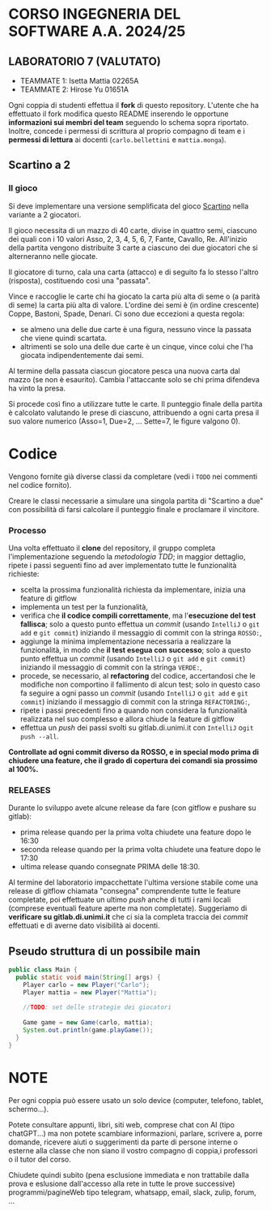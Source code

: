 # CORSO INGEGNERIA DEL SOFTWARE A.A. 2024/25

## LABORATORIO 7 (VALUTATO)

* TEAMMATE 1: Isetta Mattia 02265A
* TEAMMATE 2: Hirose Yu 01651A

Ogni coppia di studenti effettua il **fork** di questo repository.
L'utente che ha effettuato il fork modifica questo README inserendo le opportune **informazioni sui
membri del team** seguendo lo schema sopra riportato.
Inoltre, concede i permessi di scrittura al proprio compagno di team e i **permessi di lettura** ai
docenti (`carlo.bellettini` e `mattia.monga`).

## Scartino a 2

### Il gioco

Si deve implementare una versione semplificata del gioco [Scartino](https://it.wikipedia.org/wiki/Scartino) nella variante a 2 giocatori.

Il gioco necessita di un mazzo di 40 carte, divise in quattro semi, ciascuno dei
quali con i 10 valori Asso, 2, 3, 4, 5, 6, 7, Fante, Cavallo, Re. All'inizio della
partita vengono distribuite 3 carte a ciascuno dei due giocatori che si alterneranno nelle giocate.

Il giocatore di turno, cala una carta (attacco) e di seguito fa lo stesso l'altro (risposta),
costituendo così una "passata". 

Vince e raccoglie le carte chi ha giocato la carta più alta di seme o (a parità di seme) la carta più alta di valore.
L'ordine dei semi è (in ordine crescente) Coppe, Bastoni, Spade, Denari.
Ci sono due eccezioni a questa regola:
- se almeno una delle due carte è una figura, nessuno vince la passata che viene quindi scartata.
- altrimenti se solo una delle due carte è un cinque, vince colui che l'ha giocata indipendentemente dai semi. 

Al termine della passata ciascun giocatore pesca una nuova carta dal mazzo (se non è esaurito).
Cambia l'attaccante solo se chi prima difendeva ha vinto la presa.

Si procede così fino a utilizzare tutte le carte. 
Il punteggio finale della partita è calcolato valutando le prese di ciascuno, attribuendo a ogni carta presa il 
suo valore numerico (Asso=1, Due=2, ... Sette=7, le figure valgono 0).

# Codice

Vengono fornite già diverse classi da completare (vedi i `TODO` nei commenti nel codice fornito).

Creare le classi necessarie a simulare una singola partita di "Scartino a due" con 
possibilità di farsi calcolare il punteggio finale e proclamare il vincitore.

### Processo

Una volta effettuato il **clone** del repository, il gruppo completa l'implementazione seguendo la *metodologia TDD*; 
in maggior dettaglio, ripete i passi seguenti fino ad aver implementato tutte le funzionalità richieste:

* scelta la prossima funzionalità richiesta da implementare, inizia una feature di gitflow
* implementa un test per la funzionalità,
* verifica che **il codice compili correttamente**, ma l'**esecuzione del test fallisca**; solo a questo punto effettua un *commit*
  (usando `IntelliJ` o `git add` e `git commit`) iniziando il messaggio di commit con la stringa `ROSSO:`,
* aggiunge la minima implementazione necessaria a realizzare la funzionalità, in modo che **il test esegua con successo**; solo a questo punto
  effettua un *commit* (usando `IntelliJ` o `git add` e `git commit`) iniziando il messaggio di commit con la stringa `VERDE:`,
* procede, se necessario, al **refactoring** del codice, accertandosi che le modifiche non
  comportino il fallimento di alcun test; solo in questo caso fa seguire a ogni
  passo un *commit* (usando `IntelliJ` o `git add` e `git commit`)
  iniziando il messaggio di commit con la stringa `REFACTORING:`,
* ripete i passi precedenti fino a quando non considera la funzionalità realizzata nel suo complesso e allora chiude la feature di gitflow
* effettua un *push* dei passi svolti su gitlab.di.unimi.it con `IntelliJ` o`git push --all`.

**Controllate ad ogni commit diverso da ROSSO, e in special modo prima di chiudere una feature, 
che il grado di copertura dei comandi sia prossimo al 100%.**

### RELEASES

Durante lo sviluppo avete alcune release da fare (con gitflow e pushare su gitlab):

- prima release quando per la prima volta chiudete una feature dopo le 16:30
- seconda release quando per la prima volta chiudete una feature dopo le 17:30
- ultima release quando consegnate PRIMA delle 18:30.

Al termine del laboratorio impacchettate l'ultima versione stabile come una
release di gitflow chiamata "consegna" comprendente tutte le feature  completate,
poi effettuate un ultimo *push* anche di tutti i
rami locali (comprese eventuali feature aperte ma non completate). Suggeriamo di
**verificare su gitlab.di.unimi.it** che ci sia la completa traccia dei *commit*
effettuati e di averne dato visibilità ai docenti.


## Pseudo struttura di un possibile main

```java
public class Main {
  public static void main(String[] args) {
    Player carlo = new Player("Carlo");
    Player mattia = new Player("Mattia");
    
    //TODO: set delle strategie dei giocatori
    
    Game game = new Game(carlo, mattia);
    System.out.println(game.playGame());
  }
}
```

# NOTE

Per ogni coppia può essere usato un solo device (computer, telefono, tablet, schermo...).

Potete consultare appunti, libri, siti web, comprese chat con AI (tipo chatGPT...) ma non potete scambiare informazioni,
parlare, scrivere a, porre domande, ricevere aiuti o suggerimenti da parte di persone interne o esterne alla classe che 
non siano il vostro compagno di coppia,i professori o il tutor del corso.

Chiudete quindi subito (pena esclusione immediata e non trattabile dalla prova e eslusione dall'accesso alla rete in 
tutte le prove successive) programmi/pagineWeb tipo telegram, whatsapp, email, slack, zulip, forum, ...
